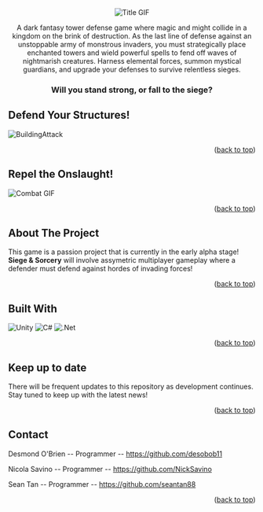 
<a id="readme-top"></a>





<br />
<div align="center">
  <a href="https://github.com/NickSavino/SiegeAndSorcery">
  </a>
  


![Title GIF](https://github.com/user-attachments/assets/afd1cb5b-125f-48f6-a3c5-f851bc71d018)




  <p align="center">
A dark fantasy tower defense game where magic and might collide in a kingdom on the brink of destruction. As the last line of defense against an unstoppable army of monstrous invaders, you must strategically place enchanted towers and wield powerful spells to fend off waves of nightmarish creatures. Harness elemental forces, summon mystical guardians, and upgrade your defenses to survive relentless sieges. 
  
### **Will you stand strong, or fall to the siege?**
  </p>
</div>

## Defend Your Structures!

![BuildingAttack](https://github.com/user-attachments/assets/9c99a505-bb3f-4046-ab1f-c9c0bca2cc46)
<p align="right">(<a href="#readme-top">back to top</a>)</p>

## Repel the Onslaught!
![Combat GIF](https://github.com/user-attachments/assets/71d0239b-b131-460e-8a3a-fca959d2bfb0)

<p align="right">(<a href="#readme-top">back to top</a>)</p>


## About The Project

This game is a passion project that is currently in the early alpha stage! **Siege & Sorcery** will involve assymetric multiplayer
gameplay where a defender must defend against hordes of invading forces!
<p align="right">(<a href="#readme-top">back to top</a>)</p>

## Built With

![Unity](https://img.shields.io/badge/unity-%23000000.svg?style=for-the-badge&logo=unity&logoColor=white)
![C#](https://img.shields.io/badge/c%23-%23239120.svg?style=for-the-badge&logo=csharp&logoColor=white)
![.Net](https://img.shields.io/badge/.NET-5C2D91?style=for-the-badge&logo=.net&logoColor=white)
<p align="right">(<a href="#readme-top">back to top</a>)</p>


## Keep up to date
There will be frequent updates to this repository as development continues. Stay tuned to keep up with the latest news!
<p align="right">(<a href="#readme-top">back to top</a>)</p>


## Contact

Desmond O'Brien -- Programmer -- https://github.com/desobob11

Nicola Savino -- Programmer -- https://github.com/NickSavino

Sean Tan -- Programmer -- https://github.com/seantan88


<p align="right">(<a href="#readme-top">back to top</a>)</p>

